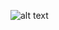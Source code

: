 ![alt text](https://github.com/imranelalami/Hyprland-Dotfiles/blob/main/hyde/themes/Catppuccin%20Mocha/wallpapers/1%20rain_world.png)
